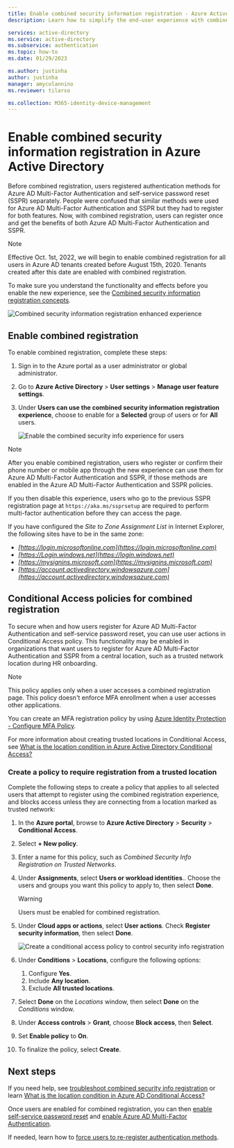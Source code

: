 ```yaml
---
title: Enable combined security information registration - Azure Active Directory
description: Learn how to simplify the end-user experience with combined Azure AD Multi-Factor Authentication and self-service password reset registration.

services: active-directory
ms.service: active-directory
ms.subservice: authentication
ms.topic: how-to
ms.date: 01/29/2023

ms.author: justinha
author: justinha
manager: amycolannino
ms.reviewer: tilarso

ms.collection: M365-identity-device-management
---
```

# Enable combined security information registration in Azure Active Directory

Before combined registration, users registered authentication methods for Azure AD Multi-Factor Authentication and self-service password reset (SSPR) separately. People were confused that similar methods were used for Azure AD Multi-Factor Authentication and SSPR but they had to register for both features. Now, with combined registration, users can register once and get the benefits of both Azure AD Multi-Factor Authentication and SSPR.

> [!NOTE]
> Effective Oct. 1st, 2022, we will begin to enable combined registration for all users in Azure AD tenants created before August 15th, 2020. Tenants created after this date are enabled with combined registration. 

To make sure you understand the functionality and effects before you enable the new experience, see the [Combined security information registration concepts](concept-registration-mfa-sspr-combined.md).

![Combined security information registration enhanced experience](media/howto-registration-mfa-sspr-combined/combined-security-info-more-required.png)

## Enable combined registration

To enable combined registration, complete these steps:

1. Sign in to the Azure portal as a user administrator or global administrator.
2. Go to **Azure Active Directory** > **User settings** > **Manage user feature settings**.
3. Under **Users can use the combined security information registration experience**, choose to enable for a **Selected** group of users or for **All** users.

   ![Enable the combined security info experience for users](media/howto-registration-mfa-sspr-combined/enable-the-combined-security-info.png)

> [!NOTE]
> After you enable combined registration, users who register or confirm their phone number or mobile app through the new experience can use them for Azure AD Multi-Factor Authentication and SSPR, if those methods are enabled in the Azure AD Multi-Factor Authentication and SSPR policies.
>
> If you then disable this experience, users who go to the previous SSPR registration page at `https://aka.ms/ssprsetup` are required to perform multi-factor authentication before they can access the page.

If you have configured the *Site to Zone Assignment List* in Internet Explorer, the following sites have to be in the same zone:

* *[https://login.microsoftonline.com](https://login.microsoftonline.com)*
* *[https://Login.windows.net](https://login.windows.net)*
* *[https://mysignins.microsoft.com](https://mysignins.microsoft.com)*
* *[https://account.activedirectory.windowsazure.com](https://account.activedirectory.windowsazure.com)*

## Conditional Access policies for combined registration

To secure when and how users register for Azure AD Multi-Factor Authentication and self-service password reset, you can use user actions in Conditional Access policy. This functionality may be enabled in organizations that want users to register for Azure AD Multi-Factor Authentication and SSPR from a central location, such as a trusted network location during HR onboarding.

> [!NOTE]
> This policy applies only when a user accesses a combined registration page. This policy doesn't enforce MFA enrollment when a user accesses other applications.
>
> You can create an MFA registration policy by using [Azure Identity Protection - Configure MFA Policy](../identity-protection/howto-identity-protection-configure-mfa-policy.md).

For more information about creating trusted locations in Conditional Access, see [What is the location condition in Azure Active Directory Conditional Access?](../conditional-access/location-condition.md#named-locations)

### Create a policy to require registration from a trusted location

Complete the following steps to create a policy that applies to all selected users that attempt to register using the combined registration experience, and blocks access unless they are connecting from a location marked as trusted network:

1. In the **Azure portal**, browse to **Azure Active Directory** > **Security** > **Conditional Access**.
1. Select **+ New policy**.
1. Enter a name for this policy, such as *Combined Security Info Registration on Trusted Networks*.
1. Under **Assignments**, select **Users or workload identities**.. Choose the users and groups you want this policy to apply to, then select **Done**.

   > [!WARNING]
   > Users must be enabled for combined registration.

1. Under **Cloud apps or actions**, select **User actions**. Check **Register security information**, then select **Done**.

    ![Create a conditional access policy to control security info registration](media/howto-registration-mfa-sspr-combined/require-registration-from-trusted-location.png)

1. Under **Conditions** > **Locations**, configure the following options:
   1. Configure **Yes**.
   1. Include **Any location**.
   1. Exclude **All trusted locations**.
1. Select **Done** on the *Locations* window, then select **Done** on the *Conditions* window.
1. Under **Access controls** > **Grant**, choose **Block access**, then **Select**.
1. Set **Enable policy** to **On**.
1. To finalize the policy, select **Create**.

## Next steps

If you need help, see [troubleshoot combined security info registration](howto-registration-mfa-sspr-combined-troubleshoot.md) or learn [What is the location condition in Azure AD Conditional Access?](../conditional-access/location-condition.md)

Once users are enabled for combined registration, you can then [enable self-service password reset](tutorial-enable-sspr.md) and [enable Azure AD Multi-Factor Authentication](tutorial-enable-azure-mfa.md).

If needed, learn how to [force users to re-register authentication methods](howto-mfa-userdevicesettings.md#manage-user-authentication-options).
